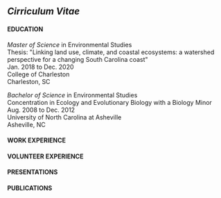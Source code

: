 ## _Cirriculum Vitae_

#### EDUCATION

_Master of Science_ in Environmental Studies<br/>
Thesis: "Linking land use, climate, and coastal ecosystems: a watershed perspective for a changing South Carolina coast"<br/>
Jan. 2018 to Dec. 2020<br/>
College of Charleston<br/>
Charleston, SC<br/>

_Bachelor of Science_ in Environmental Studies<br/>
Concentration in Ecology and Evolutionary Biology with a Biology Minor<br/>
Aug. 2008 to Dec. 2012<br/>
University of North Carolina at Asheville<br/>
Asheville, NC<br/>

#### WORK EXPERIENCE

#### VOLUNTEER EXPERIENCE

#### PRESENTATIONS

#### PUBLICATIONS


